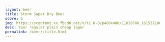 ```yaml
---
layout: beer
title: Storm Super Dry Beer
score: 5
img: https://scontent.xx.fbcdn.net/v/t1.0-0/p480x480/11038700_10153118669473745_5502916115063582938_n.jpg?oh=8dc9583f96dd7446e9a79222d1afa2de&oe=58C7104B
desc: Your regular plain cheap lager
permalink: /beer/:title.html
---
```

